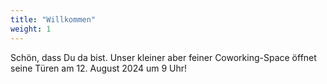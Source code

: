 ```yaml
---
title: "Willkommen"
weight: 1
---
```


Schön, dass Du da bist. 
Unser kleiner aber feiner Coworking-Space öffnet seine Türen am 12. August 2024 um 9 Uhr!
